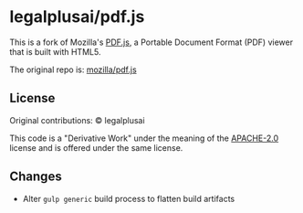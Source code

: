 # legalplusai/pdf.js

This is a fork of Mozilla's [PDF.js](https://mozilla.github.io/pdf.js/), a Portable Document Format (PDF) viewer that is built with HTML5.

The original repo is: [mozilla/pdf.js](https://github.com/mozilla/pdf.js)

## License

Original contributions: &copy; legalplusai

This code is a "Derivative Work" under the meaning of the [APACHE-2.0](http://www.apache.org/licenses/LICENSE-2.0) license and is offered under the same license.

## Changes

* Alter `gulp generic` build process to flatten build artifacts